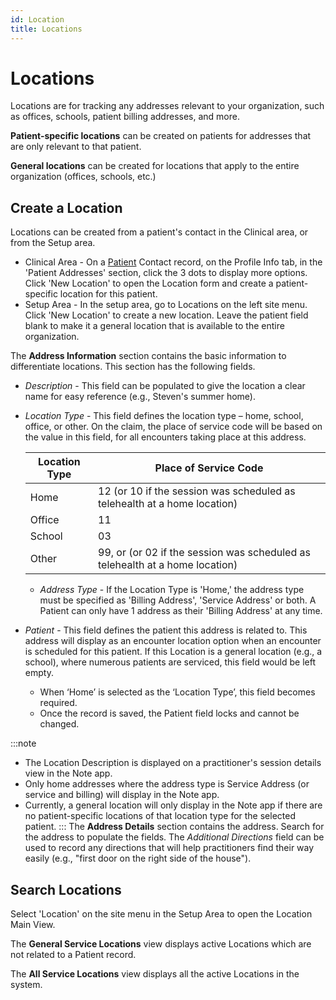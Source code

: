 ```yaml
---
id: Location
title: Locations
---
```


# Locations
Locations are for tracking any addresses relevant to your organization, such as offices, schools, patient billing addresses, and more. 

**Patient-specific locations** can be created on patients for addresses that are only relevant to that patient. 

**General locations** can be created for locations that apply to the entire organization (offices, schools, etc.)

## Create a Location

Locations can be created from a patient's contact in the Clinical area, or from the Setup area.

- Clinical Area - On a [Patient](Patients/Overview.md) Contact record, on the Profile Info tab, in the 'Patient Addresses' section, click the 3 dots to display more options. Click 'New Location' to open the Location form and create a patient-specific location for this patient.
- Setup Area - In the setup area, go to Locations on the left site menu. Click 'New Location' to create a new location. Leave the patient field blank to make it a general location that is available to the entire organization. 

The **Address Information** section contains the basic information to differentiate locations. This section has the following fields. 
- *Description* - This field can be populated to give the location a clear name for easy reference (e.g., Steven's summer home). 
- *Location Type* - This field defines the location type – home, school, office, or other. On the claim, the place of service code will be based on the value in this field, for all encounters taking place at this address.

    | **Location Type** | **Place of Service Code**                                                                 |
    |-------------------|------------------------------------------------------------------------------------------|
    | Home              | 12 (or 10 if the session was scheduled as telehealth at a home location)                     |
    | Office            | 11                                                                                       |
    | School            | 03                                                                                       |
    | Other             | 99, or (or 02 if the session was scheduled as telehealth at a home location)                                                                                 |

    - *Address Type* - If the Location Type is 'Home,' the address type must be specified as 'Billing Address', 'Service Address' or both. A Patient can only have 1 address as their 'Billing Address' at any time.
- *Patient* - This field defines the patient this address is related to. This address will display as an encounter location option when an encounter is scheduled for this patient. If this Location is a general location (e.g., a school), where numerous patients are serviced, this field would be left empty. 
    - When ‘Home’ is selected as the ‘Location Type’, this field becomes required.
    - Once the record is saved, the Patient field locks and cannot be changed.

:::note
- The Location Description is displayed on a practitioner's session details view in the Note app. 
- Only home addresses where the address type is Service Address (or service and billing) will display in the Note app.
- Currently, a general location will only display in the Note app if there are no patient-specific locations of that location type for the selected patient.
:::
The **Address Details** section contains the address. Search for the address to populate the fields. The *Additional Directions* field can be used to record any directions that will help practitioners find their way easily (e.g., "first door on the right side of the house").  

## Search Locations

Select 'Location' on the site menu  in the Setup Area to open the Location Main View. 

The **General Service Locations** view displays active Locations which are not related to a Patient record. 

The **All Service Locations** view displays all the active Locations in the system.